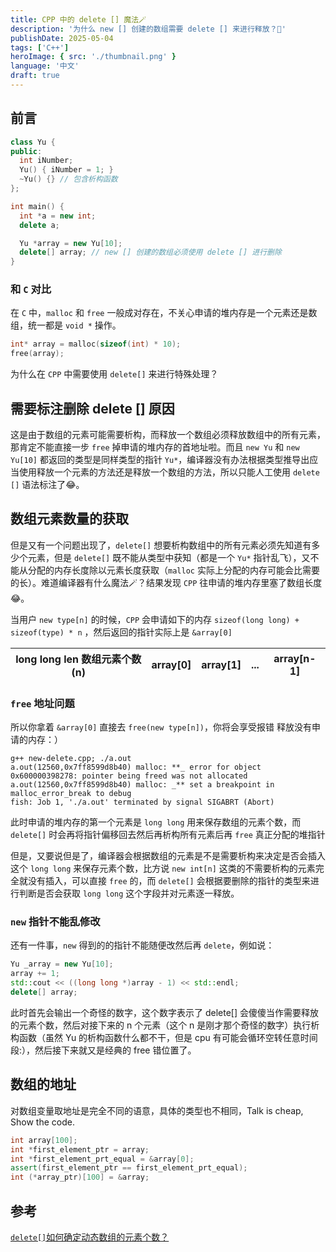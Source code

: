 ```yaml
---
title: CPP 中的 delete [] 魔法🪄
description: '为什么 new [] 创建的数组需要 delete [] 来进行释放？🤔'
publishDate: 2025-05-04
tags: ['C++']
heroImage: { src: './thumbnail.png' }
language: '中文'
draft: true
---
```


## 前言

```cpp
class Yu {
public:
  int iNumber;
  Yu() { iNumber = 1; }
  ~Yu() {} // 包含析构函数
};

int main() {
  int *a = new int;
  delete a;

  Yu *array = new Yu[10];
  delete[] array; // new [] 创建的数组必须使用 delete [] 进行删除
}
```

### 和 `C` 对比

在 `C` 中，`malloc` 和 `free` 一般成对存在，不关心申请的堆内存是一个元素还是数组，统一都是 `void *` 操作。

```c
int* array = malloc(sizeof(int) * 10);
free(array);
```

为什么在 `CPP` 中需要使用 `delete[]` 来进行特殊处理？

## 需要标注删除 delete [] 原因

这是由于数组的元素可能需要析构，而释放一个数组必须释放数组中的所有元素，那肯定不能直接一步 `free` 掉申请的堆内存的首地址啦。而且 `new Yu` 和 `new Yu[10]` 都返回的类型是同样类型的指针 `Yu*`，编译器没有办法根据类型推导出应当使用释放一个元素的方法还是释放一个数组的方法，所以只能人工使用 `delete []` 语法标注了😂。

## 数组元素数量的获取

但是又有一个问题出现了，`delete[]` 想要析构数组中的所有元素必须先知道有多少个元素，但是 `delete[]` 既不能从类型中获知（都是一个 `Yu*` 指针乱飞），又不能从分配的内存长度除以元素长度获取（`malloc` 实际上分配的内存可能会比需要的长）。难道编译器有什么魔法🪄？结果发现 `CPP` 往申请的堆内存里塞了数组长度😂。

当用户 `new type[n]` 的时候，`CPP` 会申请如下的内存 `sizeof(long long) + sizeof(type) * n` ，然后返回的指针实际上是 `&array[0]`

| long long len 数组元素个数(n) | array[0] | array[1] | ... | array[n-1] |
| ----------------------------- | -------- | -------- | --- | ---------- |

### `free` 地址问题

所以你拿着 `&array[0]` 直接去 `free(new type[n])`，你将会享受报错 释放没有申请的内存：）

```console
g++ new-delete.cpp; ./a.out
a.out(12560,0x7ff8599d8b40) malloc: **_ error for object 0x600000398278: pointer being freed was not allocated
a.out(12560,0x7ff8599d8b40) malloc: _** set a breakpoint in malloc_error_break to debug
fish: Job 1, './a.out' terminated by signal SIGABRT (Abort)
```

此时申请的堆内存的第一个元素是 `long long` 用来保存数组的元素个数，而 `delete[]` 时会再将指针偏移回去然后再析构所有元素后再 `free` 真正分配的堆指针

但是，又要说但是了，编译器会根据数组的元素是不是需要析构来决定是否会插入这个 `long long` 来保存元素个数，比方说 `new int[n]` 这类的不需要析构的元素完全就没有插入，可以直接 `free` 的，而 `delete[]` 会根据要删除的指针的类型来进行判断是否会获取 `long long` 这个字段并对元素逐一释放。

### `new` 指针不能乱修改

还有一件事，`new` 得到的的指针不能随便改然后再 `delete`，例如说：

```cpp
Yu _array = new Yu[10];
array += 1;
std::cout << ((long long *)array - 1) << std::endl;
delete[] array;
```

此时首先会输出一个奇怪的数字，这个数字表示了 delete[] 会傻傻当作需要释放的元素个数，然后对接下来的 n 个元素（这个 n 是刚才那个奇怪的数字）执行析构函数（虽然 Yu 的析构函数什么都不干，但是 cpu 有可能会循环空转任意时间段:），然后接下来就又是经典的 free 错位置了。

## 数组的地址

对数组变量取地址是完全不同的语意，具体的类型也不相同，Talk is cheap, Show the code.

```cpp
int array[100];
int *first_element_ptr = array;
int *first_element_prt_equal = &array[0];
assert(first_element_ptr == first_element_prt_equal);
int (*array_ptr)[100] = &array;
```

## 参考

[`delete[]`如何确定动态数组的元素个数？](http://www.codelearn.club/2020/03/delete)
